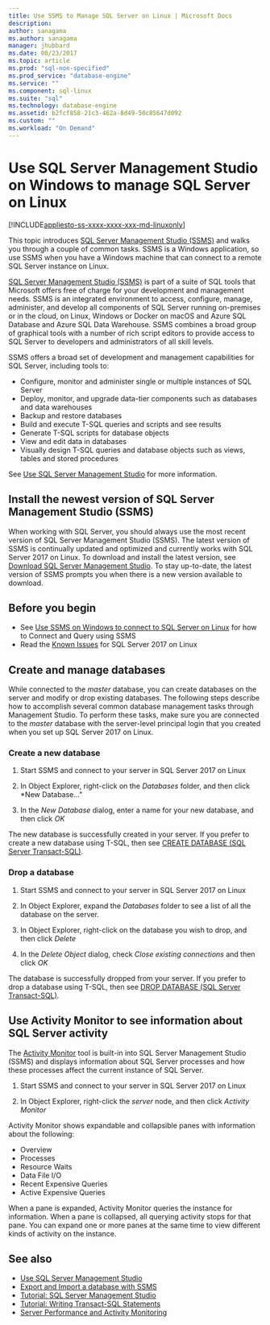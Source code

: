 ```yaml
---
title: Use SSMS to Manage SQL Server on Linux | Microsoft Docs
description: 
author: sanagama 
ms.author: sanagama 
manager: jhubbard
ms.date: 08/23/2017
ms.topic: article
ms.prod: "sql-non-specified"
ms.prod_service: "database-engine"
ms.service: ""
ms.component: sql-linux
ms.suite: "sql"
ms.technology: database-engine
ms.assetid: b2fcf858-21c3-462a-8d49-50c85647d092
ms.custom: ""
ms.workload: "On Demand"
---
```

# Use SQL Server Management Studio on Windows to manage SQL Server on Linux

[!INCLUDE[appliesto-ss-xxxx-xxxx-xxx-md-linuxonly](../includes/appliesto-ss-xxxx-xxxx-xxx-md-linuxonly.md)]

This topic introduces [SQL Server Management Studio (SSMS)](../ssms/sql-server-management-studio-ssms.md) and walks you through a couple of common tasks. SSMS is a Windows application, so use SSMS when you have a Windows machine that can connect to a remote SQL Server instance on Linux.

[SQL Server Management Studio (SSMS)](../ssms/sql-server-management-studio-ssms.md) is part of a suite of SQL tools that Microsoft offers free of charge for your development and management needs. SSMS is an integrated environment to access, configure, manage, administer, and develop all components of SQL Server running on-premises or in the cloud, on Linux, Windows or Docker on macOS and Azure SQL Database and Azure SQL Data Warehouse. SSMS combines a broad group of graphical tools with a number of rich script editors to provide access to SQL Server to developers and administrators of all skill levels.

SSMS offers a broad set of development and management capabilities for SQL Server, including tools to:

- Configure, monitor and administer single or multiple instances of SQL Server
- Deploy, monitor, and upgrade data-tier components such as databases and data warehouses
- Backup and restore databases
- Build and execute T-SQL queries and scripts and see results
- Generate T-SQL scripts for database objects
- View and edit data in databases
- Visually design T-SQL queries and database objects such as views, tables and stored procedures

See [Use SQL Server Management Studio](https://msdn.microsoft.com/en-us/library/ms174173.aspx) for more information.

## Install the newest version of SQL Server Management Studio (SSMS)

When working with SQL Server, you should always use the most recent version of SQL Server Management Studio (SSMS). The latest version of SSMS is continually updated and optimized and currently works with SQL Server 2017 on Linux. To download and install the latest version, see [Download SQL Server Management Studio](../ssms/download-sql-server-management-studio-ssms.md). To stay up-to-date, the latest version of SSMS prompts you when there is a new version available to download. 

## Before you begin
- See [Use SSMS on Windows to connect to SQL Server on Linux](sql-server-linux-develop-use-ssms.md) for how to Connect and Query using SSMS
- Read the [Known Issues](sql-server-linux-release-notes.md) for SQL Server 2017 on Linux

## Create and manage databases
While connected to the *master* database, you can create databases on the server and modify or drop existing databases. The following steps describe how to accomplish several common database management tasks through Management Studio. To perform these tasks, make sure you are connected to the *master* database with the server-level principal login that you created when you set up SQL Server 2017 on Linux.

### Create a new database

1. Start SSMS and connect to your server in SQL Server 2017 on Linux

2. In Object Explorer, right-click on the *Databases* folder, and then click *New Database..."

3. In the *New Database* dialog, enter a name for your new database, and then click *OK*

The new database is successfully created in your server. If you prefer to create a new database using T-SQL, then see [CREATE DATABASE (SQL Server Transact-SQL)](../t-sql/statements/create-database-sql-server-transact-sql.md).

### Drop a database

1. Start SSMS and connect to your server in SQL Server 2017 on Linux

2. In Object Explorer, expand the *Databases* folder to see a list of all the database on the server.

3. In Object Explorer, right-click on the database you wish to drop, and then click *Delete*

4. In the *Delete Object* dialog, check *Close existing connections* and then click *OK*

The database is successfully dropped from your server. If you prefer to drop a database using T-SQL, then see [DROP DATABASE (SQL Server Transact-SQL)](../t-sql/statements/drop-database-transact-sql.md).

## Use Activity Monitor to see information about SQL Server activity

The [Activity Monitor](../relational-databases/performance-monitor/activity-monitor.md) tool is built-in into SQL Server Management Studio (SSMS) and displays information about SQL Server processes and how these processes affect the current instance of SQL Server.

1. Start SSMS and connect to your server in SQL Server 2017 on Linux

2. In Object Explorer, right-click the *server* node, and then click *Activity Monitor*

Activity Monitor shows expandable and collapsible panes with information about the following:
- Overview
- Processes
- Resource Waits
- Data File I/O
- Recent Expensive Queries
- Active Expensive Queries

When a pane is expanded, Activity Monitor queries the instance for information. When a pane is collapsed, all querying activity stops for that pane. You can expand one or more panes at the same time to view different kinds of activity on the instance.

## See also
- [Use SQL Server Management Studio](https://msdn.microsoft.com/en-us/library/ms174173.aspx)
- [Export and Import a database with SSMS](sql-server-linux-migrate-ssms.md)
- [Tutorial: SQL Server Management Studio](https://msdn.microsoft.com/en-us/library/bb934498.aspx)
- [Tutorial: Writing Transact-SQL Statements](../t-sql/tutorial-writing-transact-sql-statements.md)
- [Server Performance and Activity Monitoring](../relational-databases/performance/server-performance-and-activity-monitoring.md)
